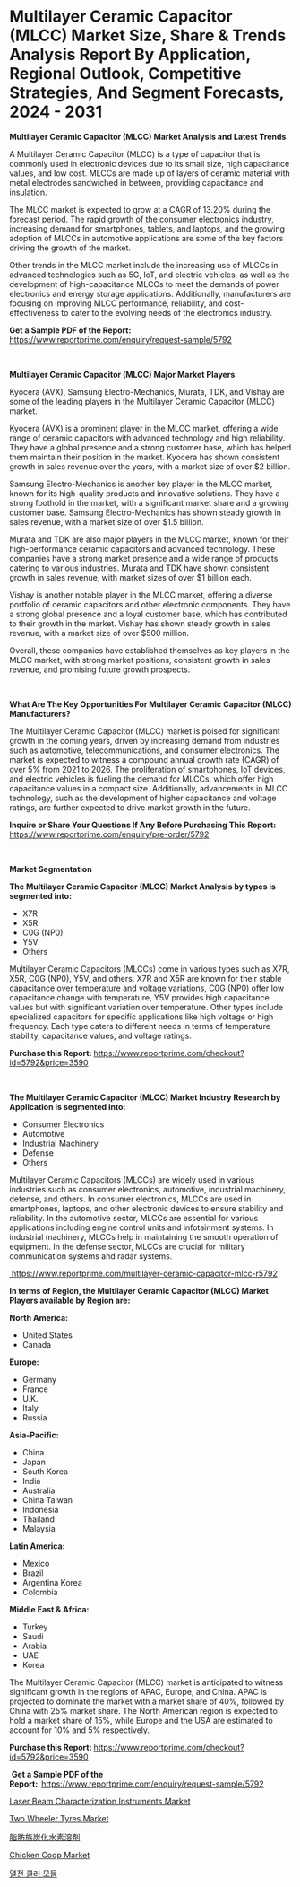 <p><h1>Multilayer Ceramic Capacitor (MLCC) Market Size, Share & Trends Analysis Report By Application, Regional Outlook, Competitive Strategies, And Segment Forecasts, 2024 - 2031</h1></p><p><strong>Multilayer Ceramic Capacitor (MLCC) Market Analysis and Latest Trends</strong></p>
<p><p>A Multilayer Ceramic Capacitor (MLCC) is a type of capacitor that is commonly used in electronic devices due to its small size, high capacitance values, and low cost. MLCCs are made up of layers of ceramic material with metal electrodes sandwiched in between, providing capacitance and insulation.</p><p>The MLCC market is expected to grow at a CAGR of 13.20% during the forecast period. The rapid growth of the consumer electronics industry, increasing demand for smartphones, tablets, and laptops, and the growing adoption of MLCCs in automotive applications are some of the key factors driving the growth of the market.</p><p>Other trends in the MLCC market include the increasing use of MLCCs in advanced technologies such as 5G, IoT, and electric vehicles, as well as the development of high-capacitance MLCCs to meet the demands of power electronics and energy storage applications. Additionally, manufacturers are focusing on improving MLCC performance, reliability, and cost-effectiveness to cater to the evolving needs of the electronics industry.</p></p>
<p><strong>Get a Sample PDF of the Report:&nbsp;</strong> <a href="https://www.reportprime.com/enquiry/request-sample/5792">https://www.reportprime.com/enquiry/request-sample/5792</a></p>
<p>&nbsp;</p>
<p><strong>Multilayer Ceramic Capacitor (MLCC) Major Market Players</strong></p>
<p><p>Kyocera (AVX), Samsung Electro-Mechanics, Murata, TDK, and Vishay are some of the leading players in the Multilayer Ceramic Capacitor (MLCC) market. </p><p>Kyocera (AVX) is a prominent player in the MLCC market, offering a wide range of ceramic capacitors with advanced technology and high reliability. They have a global presence and a strong customer base, which has helped them maintain their position in the market. Kyocera has shown consistent growth in sales revenue over the years, with a market size of over $2 billion.</p><p>Samsung Electro-Mechanics is another key player in the MLCC market, known for its high-quality products and innovative solutions. They have a strong foothold in the market, with a significant market share and a growing customer base. Samsung Electro-Mechanics has shown steady growth in sales revenue, with a market size of over $1.5 billion.</p><p>Murata and TDK are also major players in the MLCC market, known for their high-performance ceramic capacitors and advanced technology. These companies have a strong market presence and a wide range of products catering to various industries. Murata and TDK have shown consistent growth in sales revenue, with market sizes of over $1 billion each.</p><p>Vishay is another notable player in the MLCC market, offering a diverse portfolio of ceramic capacitors and other electronic components. They have a strong global presence and a loyal customer base, which has contributed to their growth in the market. Vishay has shown steady growth in sales revenue, with a market size of over $500 million.</p><p>Overall, these companies have established themselves as key players in the MLCC market, with strong market positions, consistent growth in sales revenue, and promising future growth prospects.</p></p>
<p>&nbsp;</p>
<p><strong>What Are The Key Opportunities For Multilayer Ceramic Capacitor (MLCC) Manufacturers?</strong></p>
<p><p>The Multilayer Ceramic Capacitor (MLCC) market is poised for significant growth in the coming years, driven by increasing demand from industries such as automotive, telecommunications, and consumer electronics. The market is expected to witness a compound annual growth rate (CAGR) of over 5% from 2021 to 2026. The proliferation of smartphones, IoT devices, and electric vehicles is fueling the demand for MLCCs, which offer high capacitance values in a compact size. Additionally, advancements in MLCC technology, such as the development of higher capacitance and voltage ratings, are further expected to drive market growth in the future.</p></p>
<p><strong>Inquire or Share Your Questions If Any Before Purchasing This Report:</strong> <a href="https://www.reportprime.com/enquiry/pre-order/5792">https://www.reportprime.com/enquiry/pre-order/5792</a></p>
<p>&nbsp;</p>
<p><strong>Market Segmentation</strong></p>
<p><strong>The Multilayer Ceramic Capacitor (MLCC) Market Analysis by types is segmented into:</strong></p>
<p><ul><li>X7R</li><li>X5R</li><li>C0G (NP0)</li><li>Y5V</li><li>Others</li></ul></p>
<p><p>Multilayer Ceramic Capacitors (MLCCs) come in various types such as X7R, X5R, C0G (NP0), Y5V, and others. X7R and X5R are known for their stable capacitance over temperature and voltage variations, C0G (NP0) offer low capacitance change with temperature, Y5V provides high capacitance values but with significant variation over temperature. Other types include specialized capacitors for specific applications like high voltage or high frequency. Each type caters to different needs in terms of temperature stability, capacitance values, and voltage ratings.</p></p>
<p><strong>Purchase this Report:&nbsp;</strong><a href="https://www.reportprime.com/checkout?id=5792&price=3590">https://www.reportprime.com/checkout?id=5792&price=3590</a></p>
<p>&nbsp;</p>
<p><strong>The Multilayer Ceramic Capacitor (MLCC) Market Industry Research by Application is segmented into:</strong></p>
<p><ul><li>Consumer Electronics</li><li>Automotive</li><li>Industrial Machinery</li><li>Defense</li><li>Others</li></ul></p>
<p><p>Multilayer Ceramic Capacitors (MLCCs) are widely used in various industries such as consumer electronics, automotive, industrial machinery, defense, and others. In consumer electronics, MLCCs are used in smartphones, laptops, and other electronic devices to ensure stability and reliability. In the automotive sector, MLCCs are essential for various applications including engine control units and infotainment systems. In industrial machinery, MLCCs help in maintaining the smooth operation of equipment. In the defense sector, MLCCs are crucial for military communication systems and radar systems.</p></p>
<p><a href="https://www.reportprime.com/multilayer-ceramic-capacitor-mlcc-r5792">&nbsp;https://www.reportprime.com/multilayer-ceramic-capacitor-mlcc-r5792</a></p>
<p><strong>In terms of Region, the Multilayer Ceramic Capacitor (MLCC) Market Players available by Region are:</strong></p>
<p>
    <p> <strong> North America: </strong>
        <ul>
            <li>United States</li>
            <li>Canada</li>
        </ul>
        </p> 
    <p> <strong> Europe: </strong>
        <ul>
            <li>Germany</li>
            <li>France</li>
            <li>U.K.</li>
            <li>Italy</li>
            <li>Russia</li>
        </ul>
        </p> 
    <p> <strong> Asia-Pacific: </strong>
        <ul>
            <li>China</li>
            <li>Japan</li>
            <li>South Korea</li>
            <li>India</li>
            <li>Australia</li>
            <li>China Taiwan</li>
            <li>Indonesia</li>
            <li>Thailand</li>
            <li>Malaysia</li>
        </ul>
        </p> 
    <p> <strong> Latin America: </strong>
        <ul>
            <li>Mexico</li>
            <li>Brazil</li>
            <li>Argentina Korea</li>
            <li>Colombia</li>
        </ul>
        </p> 
    <p> <strong> Middle East & Africa: </strong>
        <ul>
            <li>Turkey</li>
            <li>Saudi</li>
            <li>Arabia</li>
            <li>UAE</li>
            <li>Korea</li>
        </ul>
    </p>
    </p>
<p><p>The Multilayer Ceramic Capacitor (MLCC) market is anticipated to witness significant growth in the regions of APAC, Europe, and China. APAC is projected to dominate the market with a market share of 40%, followed by China with 25% market share. The North American region is expected to hold a market share of 15%, while Europe and the USA are estimated to account for 10% and 5% respectively.</p></p>
<p><strong>Purchase this Report: </strong><a href="https://www.reportprime.com/checkout?id=5792&price=3590">https://www.reportprime.com/checkout?id=5792&price=3590</a></p>
<p>&nbsp;<strong>Get a Sample PDF of the Report:&nbsp;&nbsp;</strong><a href="https://www.reportprime.com/enquiry/request-sample/5792">https://www.reportprime.com/enquiry/request-sample/5792</a></p>
<p><strong></strong></p>
<p><p><a href="https://github.com/RyleeBauch2023/Market-Research-Report-List-1/blob/main/laser-beam-characterization-instruments-market.md">Laser Beam Characterization Instruments Market</a></p><p><a href="https://www.linkedin.com/pulse/two-wheeler-tyres-market-size-reveals-best-marketing-ptmpe">Two Wheeler Tyres Market</a></p><p><a href="https://github.com/LuzHills1972/Market-Research-Report-List-1/blob/main/179617174464.md">脂肪族炭化水素溶剤</a></p><p><a href="https://issuu.com/reportprime-2/docs/chicken-coop-market-size-2030.pptx">Chicken Coop Market</a></p><p><a href="https://github.com/vseigx30c9a1j/Market-Research-Report-List-2/blob/main/599199179437.md">열전 쿨러 모듈</a></p></p>